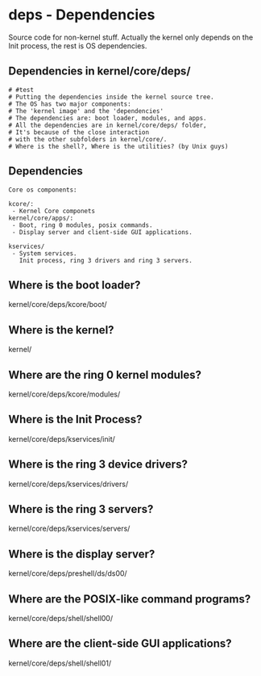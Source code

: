 # deps - Dependencies 

Source code for non-kernel stuff. Actually the kernel only depends on the Init process, the rest is OS dependencies.

## Dependencies in kernel/core/deps/

```
# #test
# Putting the dependencies inside the kernel source tree.
# The OS has two major components:
# The 'kernel image' and the 'dependencies'
# The dependencies are: boot loader, modules, and apps.
# All the dependencies are in kernel/core/deps/ folder,
# It's because of the close interaction 
# with the other subfolders in kernel/core/.
# Where is the shell?, Where is the utilities? (by Unix guys) 
```

## Dependencies

```
Core os components:

kcore/:
 - Kernel Core componets
kernel/core/apps/:
 - Boot, ring 0 modules, posix commands.
 - Display server and client-side GUI applications.

kservices/
 - System services. 
   Init process, ring 3 drivers and ring 3 servers.

```

## Where is the boot loader?

kernel/core/deps/kcore/boot/

## Where is the kernel?

kernel/

## Where are the ring 0 kernel modules?

kernel/core/deps/kcore/modules/

## Where is the Init Process?

kernel/core/deps/kservices/init/

## Where is the ring 3 device drivers?

kernel/core/deps/kservices/drivers/

## Where is the ring 3 servers?

kernel/core/deps/kservices/servers/

## Where is the display server?

kernel/core/deps/preshell/ds/ds00/

## Where are the POSIX-like command programs?

kernel/core/deps/shell/shell00/

## Where are the client-side GUI applications?

kernel/core/deps/shell/shell01/